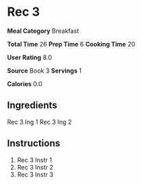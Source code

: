 # Rec 3

**Meal Category** Breakfast

**Total Time** 26
**Prep Time** 6
**Cooking Time** 20

**User Rating** 8.0

**Source** Book 3
**Servings** 1

**Calories** 0.0

## Ingredients

Rec 3 Ing 1
Rec 3 Ing 2

## Instructions

1) Rec 3 Instr 1
2) Rec 3 Instr 2
3) Rec 3 Instr 3
